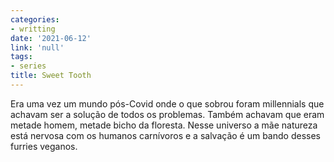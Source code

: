 ```yaml
---
categories:
- writting
date: '2021-06-12'
link: 'null'
tags:
- series
title: Sweet Tooth
---
```


Era uma vez um mundo pós-Covid onde o que sobrou foram millennials que achavam ser a solução de todos os problemas. Também achavam que eram metade homem, metade bicho da floresta. Nesse universo a mãe natureza está nervosa com os humanos carnívoros e a salvação é um bando desses furries veganos.